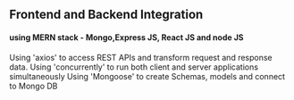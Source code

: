 ## Frontend and Backend Integration 
#### using MERN stack - Mongo,Express JS, React JS and node JS 
 Using 'axios' to access REST APIs and transform request and response data.
 Using 'concurrently' to run both client and server applications simultaneously
 Using 'Mongoose' to create Schemas, models and connect to Mongo DB
